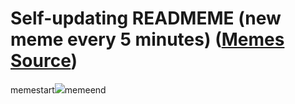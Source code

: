 # Self-updating READMEME (new meme every 5 minutes) ([Memes Source](https://bramses.notion.site/a49c1e962b7646879176ac3b327b6533?v=4d1eda54b170483cb03a40f257231764))

memestart![](https://www.notion.so/image/https%3A%2F%2Fs3-us-west-2.amazonaws.com%2Fsecure.notion-static.com%2Fe448661a-4387-4528-9c19-5293162054db%2F73928B73-54A7-4E77-A146-18AAFD038C9C.jpeg?table=block&id=e49d4b80-11d0-4f0a-88a3-0af4f1545b87&cache=v2)memeend
